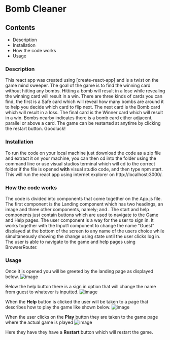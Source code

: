 # Bomb Cleaner

## Contents
* Description
* Installation
* How the code works
* Usage

### Description
This react app was created using [create-react-app] and is a twist on the game mind sweeper. The goal of the game is to find the winning card without hitting any bombs. Hitting a bomb will result in a lose while revealing the winning card will result in a win. There are three kinds of cards you can find, the first is a Safe card which will reveal how many bombs are around it to help you decide which card to flip next. The next card is the Bomb card which will result in a loss. The final card is the Winner card which will result in a win. Bombs nearby indicates there is a bomb card either adjacent, parallel or above a card. The game can be restarted at anytime by clicking the restart button. Goodluck!

### Installation
To run the code on your local machine just download the code as a zip file and extract it on your machine, you can then cd into the folder using the command line or use visual studios terminal which will cd to the correct folder if the file is opened __with__ visual studio code, and then type npm start. This will run the react app using internet explorer on http://localhost:3000/.

### How the code works
The code is divided into components that come together on the App.js file. The first component is the Landing component which has two headings, an image and three 
other components, namely; <Start/> <Help/> and <User/>. The start and help components just contain buttons which are used to navigate to the Game and Help pages. 
The user component is a way for the user to sign in. It works together with the Input1 component to change the name "Guest" displayed at the bottom of the screen 
to any name of the users choice while simultaneously showing the change using state until the user clicks log in. The user is able to navigate to the game and help 
pages using BrowserRouter.

### Usage
Once it is opened you will be greeted by the landing page as displayed below.
![image](https://user-images.githubusercontent.com/91433346/173395583-58ba5762-cf0e-4b51-b4c7-06a17a623046.png)

Below the help button there is a sign in option that will change the name from guest to whatever is inputted.
![image](https://user-images.githubusercontent.com/91433346/172159174-e610625e-81e3-4516-ae56-0230ccf45a14.png)

When the __Help__ button is clicked the user will be taken to a page that describes how to play the game like shown below.
![image](https://user-images.githubusercontent.com/91433346/173395777-1942dcaa-4732-4b0e-be33-2505836fcc6b.png)


When the user clicks on the __Play__ button they are taken to the game page where the actual game is played
![image](https://user-images.githubusercontent.com/91433346/172159570-6c5ed431-e15c-4a27-8cc0-301ae56579c9.png)

Here they have they have a __Restart__ button which will restart the game.
